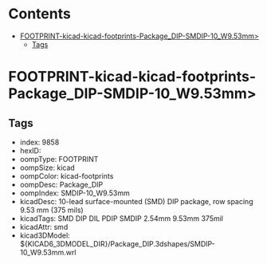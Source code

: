 



Contents
========

* [FOOTPRINT-kicad-kicad-footprints-Package_DIP-SMDIP-10_W9.53mm>](#footprint-kicad-kicad-footprints-package_dip-smdip-10_w953mm)
	* [Tags](#tags)

# FOOTPRINT-kicad-kicad-footprints-Package_DIP-SMDIP-10_W9.53mm>

## Tags

- index: 9858
- hexID: 
- oompType: FOOTPRINT
- oompSize: kicad
- oompColor: kicad-footprints
- oompDesc: Package_DIP
- oompIndex: SMDIP-10_W9.53mm
- kicadDesc: 10-lead surface-mounted (SMD) DIP package, row spacing 9.53 mm (375 mils)
- kicadTags: SMD DIP DIL PDIP SMDIP 2.54mm 9.53mm 375mil
- kicadAttr: smd
- kicad3DModel: ${KICAD6_3DMODEL_DIR}/Package_DIP.3dshapes/SMDIP-10_W9.53mm.wrl
